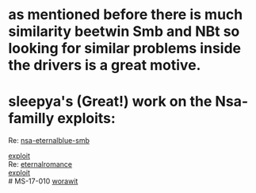 # as mentioned before there is much similarity beetwin Smb and NBt so looking for similar problems inside the drivers is a great motive.

# sleepya's (Great!) work on the Nsa-familly exploits:
Re: <html><a href="http://blogs.360.cn/360safe/2017/04/17/nsa-eternalblue-smb/">nsa-eternalblue-smb</a></html> <br>
<html><a href="https://www.exploit-db.com/exploits/42031/">exploit</a></html> <br> 
Re: <html><a href="http://blogs.360.cn/360safe/author/progmboy/">eternalromance</a></html> <br>
<html><a href="https://www.exploit-db.com/exploits/42315/">exploit</a></html><br>
# MS-17-010
<html><a href="https://github.com/worawit/MS17-010">worawit</a></html><br>
